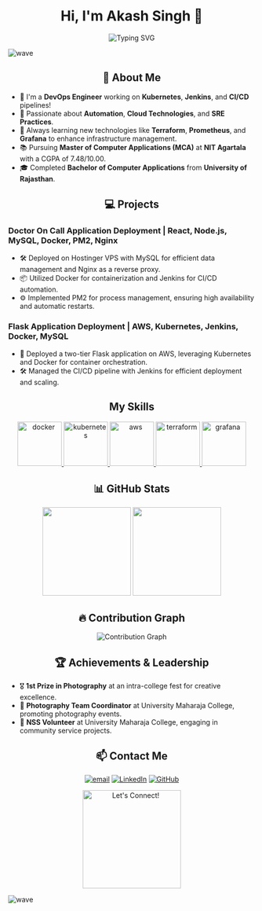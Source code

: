 <!-- Header with Typing Animation -->
<h1 align="center">
  Hi, I'm Akash Singh 👋
</h1>

<p align="center">
  <img src="https://readme-typing-svg.demolab.com?font=Fira+Code&size=22&pause=1000&color=F7A400&center=true&vCenter=true&width=440&lines=DevOps+Engineer;Cloud+Enthusiast;CI%2FCD+Pipeline+Expert;Automation+Lover" alt="Typing SVG" />
</p>

<!-- Custom Wave SVG -->
![wave](https://raw.githubusercontent.com/akshat46/FlyingFox/master/assets/wave.svg)

<!-- About Me Section -->
<h2 align="center">🚀 About Me</h2>

- 💼 I'm a **DevOps Engineer** working on **Kubernetes**, **Jenkins**, and **CI/CD** pipelines!
- 🔧 Passionate about **Automation**, **Cloud Technologies**, and **SRE Practices**.
- 🌱 Always learning new technologies like **Terraform**, **Prometheus**, and **Grafana** to enhance infrastructure management.
- 📚 Pursuing **Master of Computer Applications (MCA)** at **NIT Agartala** with a CGPA of 7.48/10.00.
- 🎓 Completed **Bachelor of Computer Applications** from **University of Rajasthan**.

<!-- Projects -->
<h2 align="center">💻 Projects</h2>

### Doctor On Call Application Deployment | React, Node.js, MySQL, Docker, PM2, Nginx
- 🛠 Deployed on Hostinger VPS with MySQL for efficient data management and Nginx as a reverse proxy.
- 📦 Utilized Docker for containerization and Jenkins for CI/CD automation.
- ⚙️ Implemented PM2 for process management, ensuring high availability and automatic restarts.

### Flask Application Deployment | AWS, Kubernetes, Jenkins, Docker, MySQL
- 🎯 Deployed a two-tier Flask application on AWS, leveraging Kubernetes and Docker for container orchestration.
- 🛠 Managed the CI/CD pipeline with Jenkins for efficient deployment and scaling.

<!-- Skills Section with Icons -->
<h2 align="center">My Skills</h2>

<p align="center">
  <a href="https://www.docker.com/" target="_blank">
    <img src="https://img.shields.io/badge/Docker-2496ED?style=for-the-badge&logo=docker&logoColor=white" alt="docker" width="90"/>
  </a>
  <a href="https://kubernetes.io/" target="_blank">
    <img src="https://img.shields.io/badge/Kubernetes-326ce5?style=for-the-badge&logo=kubernetes&logoColor=white" alt="kubernetes" width="90"/>
  </a>
  <a href="https://aws.amazon.com/" target="_blank">
    <img src="https://img.shields.io/badge/AWS-FF9900?style=for-the-badge&logo=amazon-aws&logoColor=white" alt="aws" width="90"/>
  </a>
  <a href="https://www.terraform.io/" target="_blank">
    <img src="https://img.shields.io/badge/Terraform-623ce4?style=for-the-badge&logo=terraform&logoColor=white" alt="terraform" width="90"/>
  </a>
  <a href="https://grafana.com/" target="_blank">
    <img src="https://img.shields.io/badge/Grafana-F46800?style=for-the-badge&logo=grafana&logoColor=white" alt="grafana" width="90"/>
  </a>
</p>

<!-- GitHub Stats Section -->
<h2 align="center">📊 GitHub Stats</h2>

<p align="center">
  <img height="180em" src="https://github-readme-stats.vercel.app/api?username=akashsingh6474&show_icons=true&hide_border=true&theme=radical" />
  <img height="180em" src="https://github-readme-streak-stats.herokuapp.com/?user=akashsingh6474&hide_border=true&theme=radical" />
</p>

<!-- Contribution Graph -->
<h2 align="center">🔥 Contribution Graph</h2>

<p align="center">
  <img src="https://activity-graph.herokuapp.com/graph?username=akashsingh6474&bg_color=1e1e1e&color=ffffff&line=f7a400&point=f7a400&hide_border=true" alt="Contribution Graph" />
</p>

<!-- Achievements & Leadership -->
<h2 align="center">🏆 Achievements & Leadership</h2>

- 🎖 **1st Prize in Photography** at an intra-college fest for creative excellence.
- 📸 **Photography Team Coordinator** at University Maharaja College, promoting photography events.
- 🤝 **NSS Volunteer** at University Maharaja College, engaging in community service projects.

<!-- Contact Section -->
<h2 align="center">📫 Contact Me</h2>

<p align="center">
  <a href="mailto:akashsingh6474@gmail.com"><img src="https://img.shields.io/badge/Email-D14836?style=for-the-badge&logo=gmail&logoColor=white" alt="email"></a>
  <a href="https://linkedin.com/in/akashs01"><img src="https://img.shields.io/badge/LinkedIn-0A66C2?style=for-the-badge&logo=linkedin&logoColor=white" alt="LinkedIn"></a>
  <a href="https://github.com/akashsingh6474"><img src="https://img.shields.io/badge/GitHub-181717?style=for-the-badge&logo=github&logoColor=white" alt="GitHub"></a>
</p>

<p align="center">
  <img src="https://media.giphy.com/media/xT0xeJpnrWC4XWblEk/giphy.gif" width="200" alt="Let's Connect!" />
</p>

<!-- Closing Wave SVG -->
![wave](https://raw.githubusercontent.com/akshat46/FlyingFox/master/assets/wave.svg)
